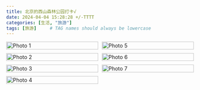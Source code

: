 ```yaml
---
title: 北京的西山森林公园打卡√
date: 2024-04-04 15:28:28 +/-TTTT
categories: [生活, "旅游"]
tags: [旅游]     # TAG names should always be lowercase
---
```


<head>
    <meta charset="UTF-8">
    <meta name="viewport" content="width=device-width, initial-scale=1.0">
    <style>
        .gallery {
            column-count: 2; /* 设置列数 */
            column-gap: 10px; /* 设置列之间的间隙 */
        }
        .gallery img {
            width: 100%;
            break-inside: avoid; /* 避免图片跨列显示 */
            margin-bottom: 10px; /* 设置图片之间的间隙 */
        }
    </style>
</head>
<body>

<div class="gallery">
    <img src="https://onedrive.live.com/embed?resid=477C91427BD93A4E%21332310&authkey=%21AM4Q2eCFxDxHVEg&width=1024" alt="Photo 1">
    <img src="https://onedrive.live.com/embed?resid=477C91427BD93A4E%21332308&authkey=%21AIamiqjjF_nmoXw&width=1024" alt="Photo 2">
    <img src="https://onedrive.live.com/embed?resid=477C91427BD93A4E%21332306&authkey=%21AEq0pfS0WA7FTZ8&width=1024" alt="Photo 3">
    <img src="https://onedrive.live.com/embed?resid=477C91427BD93A4E%21332309&authkey=!ALg1yaLzAwcLIHU" alt="Photo 4">
    <img src="https://onedrive.live.com/embed?resid=477C91427BD93A4E%21332311&authkey=!AK_yxfw2uW1JrZw" alt="Photo 5">
    <img src="https://onedrive.live.com/embed?resid=477C91427BD93A4E%21332312&authkey=!AIewYUsy8HGLeIE" alt="Photo 6">
    <img src="https://onedrive.live.com/embed?resid=477C91427BD93A4E%21332307&authkey=%21AGZ5lGfJC9k2Dwg&height=1024" alt="Photo 7">
    <!-- 更多图片 -->
</div>

</body>